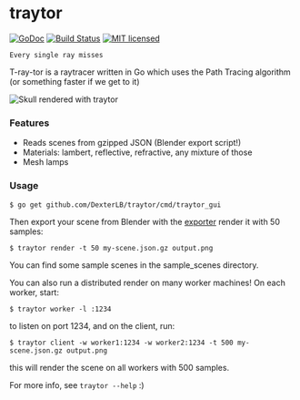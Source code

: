 traytor
=======
[![GoDoc](https://godoc.org/github.com/DexterLB/traytor?status.svg)](http://godoc.org/github.com/DexterLB/traytor)
[![Build Status](https://travis-ci.org/DexterLB/traytor.svg?branch=master)](https://travis-ci.org/DexterLB/traytor)
[![MIT licensed](https://img.shields.io/badge/license-MIT-blue.svg)](https://raw.githubusercontent.com/DexterLB/traytor/master/LICENSE)

```Every single ray misses```

T-ray-tor is a raytracer written in Go which uses the Path Tracing algorithm
(or something faster if we get to it)

![Skull rendered with traytor](https://github.com/DexterLB/traytor/raw/master/skull.png)

### Features

- Reads scenes from gzipped JSON (Blender export script!)
- Materials: lambert, reflective, refractive, any mixture of those
- Mesh lamps

### Usage
	$ go get github.com/DexterLB/traytor/cmd/traytor_gui

Then export your scene from Blender with the [exporter](https://github.com/DexterLB/traytor/tree/master/blender_exporter) render it with 50 samples:

	$ traytor render -t 50 my-scene.json.gz output.png

You can find some sample scenes in the sample_scenes directory.

You can also run a distributed render on many worker machines! On each worker, start:

    $ traytor worker -l :1234

to listen on port 1234, and on the client, run:

    $ traytor client -w worker1:1234 -w worker2:1234 -t 500 my-scene.json.gz output.png

this will render the scene on all workers with 500 samples.

For more info, see `traytor --help` :)
